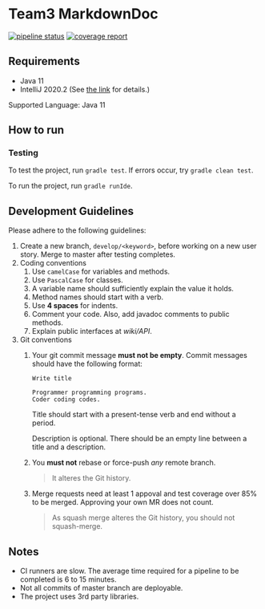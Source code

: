 # Team3 MarkdownDoc

[![pipeline status](https://csed332.postech.ac.kr/team3-2020/MarkdownDoc/badges/master/pipeline.svg)](https://csed332.postech.ac.kr/team3-2020/MarkdownDoc/-/commits/master)
[![coverage report](https://csed332.postech.ac.kr/team3-2020/MarkdownDoc/badges/master/coverage.svg)](https://csed332.postech.ac.kr/team3-2020/MarkdownDoc/-/commits/master)

## Requirements

- Java 11
- IntelliJ 2020.2
  (See [the link](https://jetbrains.org/intellij/sdk/docs/reference_guide/jcef.html) for details.)

Supported Language: Java 11

## How to run

### Testing
To test the project, run `gradle test`.
If errors occur, try `gradle clean test`.

To run the project, run `gradle runIde`.

## Development Guidelines

Please adhere to the following guidelines:

1. Create a new branch, `develop/<keyword>`, before working on a new user story. Merge to master after testing completes.
1. Coding conventions
   1. Use `camelCase` for variables and methods.
   1. Use `PascalCase` for classes.
   1. A variable name should sufficiently explain the value it holds.
   1. Method names should start with a verb.
   1. Use **4 spaces** for indents.
   1. Comment your code. Also, add javadoc comments to public methods.
   1. Explain public interfaces at _wiki/API_.
1. Git conventions
   1. Your git commit message **must not be empty**. Commit messages should have the following format:
      ```
      Write title
   
      Programmer programming programs.
	  Coder coding codes.
      ```
	  Title should start with a present-tense verb and end without a period.
	  
	  Description is optional. There should be an empty line between a title and a description.
   1. You **must not** rebase or force-push _any_ remote branch.
      > It alteres the Git history.
   1. Merge requests need at least 1 appoval and test coverage over 85% to be merged.
      Approving your own MR does not count.
	  > As squash merge alteres the Git history, you should not squash-merge.

## Notes

- CI runners are slow. The average time required for a pipeline to be completed is 6 to 15 minutes.
- Not all commits of master branch are deployable.
- The project uses 3rd party libraries.